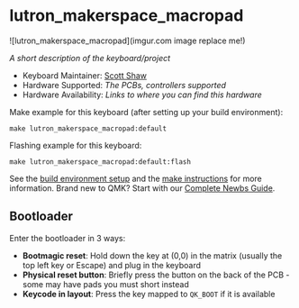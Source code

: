 # lutron_makerspace_macropad

![lutron_makerspace_macropad](imgur.com image replace me!)

*A short description of the keyboard/project*

* Keyboard Maintainer: [Scott Shaw](https://github.com/scotteshaw)
* Hardware Supported: *The PCBs, controllers supported*
* Hardware Availability: *Links to where you can find this hardware*

Make example for this keyboard (after setting up your build environment):

    make lutron_makerspace_macropad:default

Flashing example for this keyboard:

    make lutron_makerspace_macropad:default:flash

See the [build environment setup](https://docs.qmk.fm/#/getting_started_build_tools) and the [make instructions](https://docs.qmk.fm/#/getting_started_make_guide) for more information. Brand new to QMK? Start with our [Complete Newbs Guide](https://docs.qmk.fm/#/newbs).

## Bootloader

Enter the bootloader in 3 ways:

* **Bootmagic reset**: Hold down the key at (0,0) in the matrix (usually the top left key or Escape) and plug in the keyboard
* **Physical reset button**: Briefly press the button on the back of the PCB - some may have pads you must short instead
* **Keycode in layout**: Press the key mapped to `QK_BOOT` if it is available
